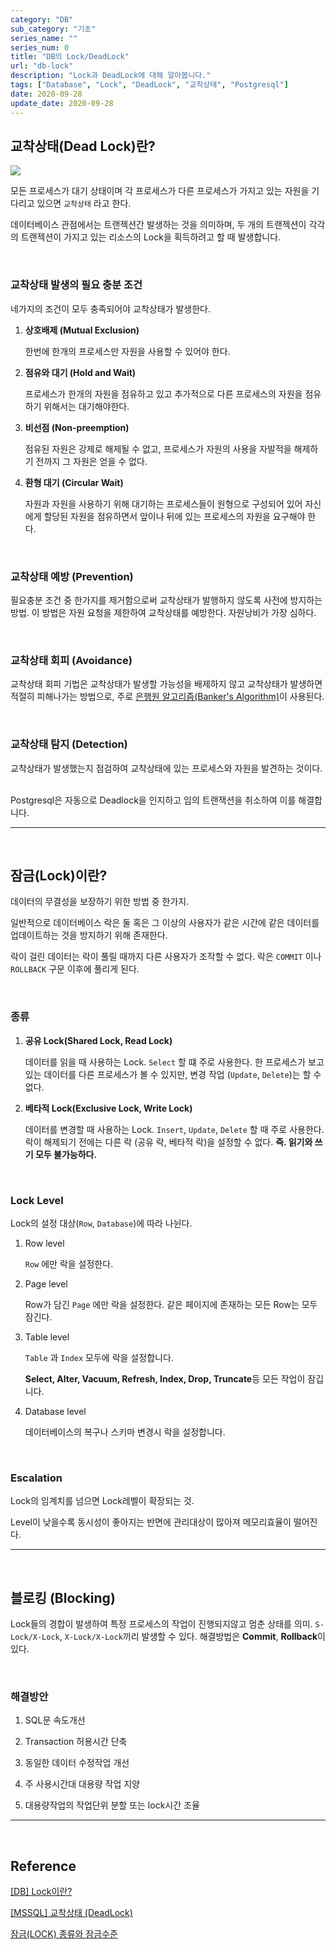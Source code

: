```yaml
---
category: "DB"
sub_category: "기초"
series_name: ""
series_num: 0
title: "DB의 Lock/DeadLock"
url: "db-lock"
description: "Lock과 DeadLock에 대해 알아봅니다."
tags: ["Database", "Lock", "DeadLock", "교착상태", "Postgresql"]
date: 2020-09-28
update_date: 2020-09-28
---
```


## 교착상태(Dead Lock)란?

![](https://www.notion.so/image/https%3A%2F%2Fs3-us-west-2.amazonaws.com%2Fsecure.notion-static.com%2F00e4c129-aba6-4bc6-b6cf-8343a7e2dd3c%2Fdeadlock.png?table=block&id=6474d42a-2a88-401e-8751-b7a49e39bd3a&width=2950&userId=038a9d8a-4e75-4deb-a374-ed6ff93980c6&cache=v2)

모든 프로세스가 대기 상태이며 각 프로세스가 다른 프로세스가 가지고 있는 자원을 기다리고 있으면 `교착상태` 라고 한다.

데이터베이스 관점에서는 트랜젝션간 발생하는 것을 의미하며, 두 개의 트랜젝션이 각각의 트랜젝션이 가지고 있는 리소스의 Lock을 획득하려고 할 때 발생합니다.

<br>

### 교착상태 발생의 필요 충분 조건

네가지의 조건이 모두 충족되어야 교착상태가 발생한다.

1. **상호배제 (Mutual Exclusion)**

    한번에 한개의 프로세스만 자원을 사용할 수 있어야 한다.

2. **점유와 대기 (Hold and Wait)**

    프로세스가 한개의 자원을 점유하고 있고 추가적으로 다른 프로세스의 자원을 점유하기 위해서는 대기해야한다.

3. **비선점 (Non-preemption)**

    점유된 자원은 강제로 해제될 수 없고, 프로세스가 자원의 사용을 자발적을 해제하기 전까지 그 자원은 얻을 수 없다.

4. **환형 대기 (Circular Wait)**

    자원과 자원을 사용하기 위해 대기하는 프로세스들이 원형으로 구성되어 있어 자신에게 할당된 자원을 점유하면서 앞이나 뒤에 있는 프로세스의 자원을 요구해야 한다.

<br>

### 교착상태 예방 (Prevention)

필요충분 조건 중 한가지를 제거함으로써 교착상태가 발행하지 않도록 사전에 방지하는 방법.
이 방법은 자원 요청을 제한하여 교착상태를 예방한다. 자원낭비가 가장 심하다.

<br>

### 교착상태 회피 (Avoidance)

교착상태 회피 기법은 교착상태가 발생할 가능성을 배제하지 않고 교착상태가 발생하면 적절히 피해나가는 방법으로, 주로 [은행원 알고리즘(Banker's Algorithm)](https://jhnyang.tistory.com/102)이 사용된다.

<br>

### 교착상태 탐지 (Detection)

교착상태가 발생했는지 점검하여 교착상태에 있는 프로세스와 자원을 발견하는 것이다.

<br>

<span class="callout">
Postgresql은 자동으로 Deadlock을 인지하고 임의 트랜잭션을 취소하여 이를 해결합니다.
</span>

***

<br>

## 잠금(Lock)이란?

데이터의 무결성을 보장하기 위한 방법 중 한가지.

일반적으로 데이터베이스 락은 둘 혹은 그 이상의 사용자가 같은 시간에 같은 데이터를 업데이트하는 것을 방지하기 위해 존재한다. 

락이 걸린 데이터는 락이 풀릴 때까지 다른 사용자가 조작할 수 없다. 락은 `COMMIT` 이나 `ROLLBACK` 구문 이후에 풀리게 된다.

<br>

### 종류

1. **공유 Lock(Shared Lock, Read Lock)**

   데이터를 읽을 때 사용하는 Lock. `Select` 할 떄 주로 사용한다. 한 프로세스가 보고 있는 데이터를 다른 프로세스가 볼 수 있지만, 변경 작업 (`Update`, `Delete`)는 할 수 없다.

2. **베타적 Lock(Exclusive Lock, Write Lock)**

   데이터를 변경할 때 사용하는 Lock. `Insert`, `Update`, `Delete` 할 때 주로 사용한다. 락이 해제되기 전에는 다른 락 (공유 락, 베타적 락)을 설정할 수 없다. **즉. 읽기와 쓰기 모두 불가능하다.**

<br>

### Lock Level

Lock의 설정 대상(`Row`, `Database`)에 따라 나뉜다.

1. Row level

   `Row` 에만 락을 설정한다.

2. Page level

   Row가 담긴 `Page` 에만 락을 설정한다. 같은 페이지에 존재하는 모든 Row는 모두 잠긴다.

3. Table level

   `Table` 과 `Index` 모두에 락을 설정합니다. 

   **Select, Alter, Vacuum, Refresh, Index, Drop, Truncate**등 모든 작업이 잠깁니다.

4. Database level

   데이터베이스의 복구나 스키마 변경시 락을 설정합니다.

<br>

### Escalation

Lock의 임계치를 넘으면 Lock레벨이 확장되는 것.

Level이 낮을수록 동시성이 좋아지는 반면에 관리대상이 많아져 메모리효율이 떨어진다.

***

<br>

## 블로킹 (Blocking)

Lock들의 경합이 발생하여 특정 프로세스의 작업이 진행되지않고 멈춘 상태를 의미. `S-Lock/X-Lock`, `X-Lock/X-Lock`끼리 발생할 수 있다. 해결방법은 **Commit**, **Rollback**이 있다.

<br>

### 해결방안

1. SQL문 속도개선

2. Transaction 허용시간 단축

3. 동일한 데이터 수정작업 개선

4. 주 사용시간대 대용량 작업 지양

5. 대용량작업의 작업단위 분할 또는 lock시간 조율

***

<br>

## Reference

<span class="reference">

[[DB] Lock이란?](https://medium.com/@chrisjune_13837/db-lock-%EB%9D%BD%EC%9D%B4%EB%9E%80-%EB%AC%B4%EC%97%87%EC%9D%B8%EA%B0%80-d908296d0279)

[[MSSQL] 교착상태 (DeadLock)](https://tora-it-kingdom.tistory.com/12)

[잠금(LOCK) 종류와 잠금수준](https://battleracoon.tistory.com/2)
</span>
